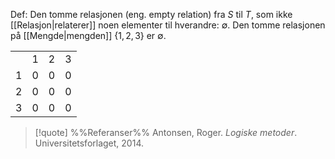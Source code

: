 Def:
Den tomme relasjonen (eng. empty relation) fra $S$ til $T$, som ikke [[Relasjon|relaterer]] noen elementer til hverandre: $\emptyset$. Den tomme relasjonen på [[Mengde|mengden]]  $\{1,2,3\}$ er $\emptyset$.

|     |     |     |     |
| :---: | :---: | :---: | :---: |
|     | $1$ | $2$ | $3$ |
| $1$ | $0$ | $0$ | $0$ |
| $2$ | $0$ | $0$ | $0$ |
| $3$ | $0$ | $0$ | $0$ | 
> [!quote] %%Referanser%%
Antonsen, Roger. *Logiske metoder*. Universitetsforlaget, 2014.
